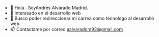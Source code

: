 - 👋 Hola . SoyAndres Alvarado Madrid.
- 👀 Interasado en el desarrollo web 
- 💞️ Busco poder redireccionar mi carrea como tecnologo al desarrollo web.
- 📫 Contactame por correo aalvaradom93@gmail.com

<!---
MAEL1001/MAEL1001 is a ✨ special ✨ repository because its `README.md` (this file) appears on your GitHub profile.
You can click the Preview link to take a look at your changes.
--->
